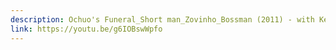```yaml
---
description: Ochuo's Funeral_Short man_Zovinho_Bossman (2011) - with Kevo Stero
link: https://youtu.be/g6IOBswWpfo
---
```

